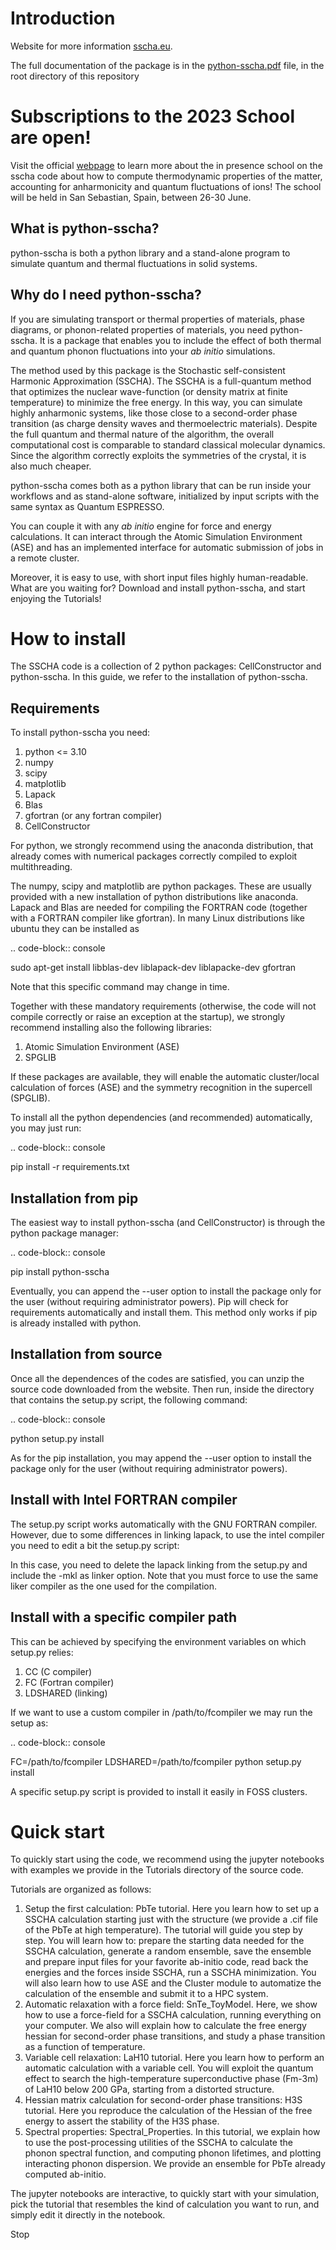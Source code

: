 


Introduction
============

Website for more information [sscha.eu](http://sscha.eu/).

The full documentation of the package is in the [python-sscha.pdf](https://github.com/SSCHAcode/python-sscha/blob/master/python-sscha.pdf) file, in the root directory of this repository


Subscriptions to the 2023 School are open!
==========================================

Visit the official [webpage](http://sscha.eu/Schools/2023/home/) to learn more about the in presence school on the sscha code about how to compute thermodynamic properties of the matter, accounting for anharmonicity and quantum fluctuations of ions!
The school will be held in San Sebastian, Spain, between 26-30 June.



What is python-sscha?
---------------------

python-sscha is both a python library and a stand-alone program to simulate quantum and thermal fluctuations in solid systems.




Why do I need python-sscha?
---------------------------


If you are simulating transport or thermal properties of materials, phase diagrams, or phonon-related properties of materials, you need python-sscha.
It is a package that enables you to include the effect of both thermal and quantum phonon fluctuations into your *ab initio* simulations.

The method used by this package is the  Stochastic self-consistent Harmonic Approximation (SSCHA). The SSCHA is a full-quantum method that optimizes the nuclear wave-function (or density matrix at finite temperature) to minimize the free energy.
In this way, you can simulate highly anharmonic systems, like those close to a second-order phase transition (as charge density waves and thermoelectric materials). 
Despite the full quantum and thermal nature of the algorithm, the overall computational cost is comparable to standard classical molecular dynamics. Since the algorithm correctly exploits the symmetries of the crystal, it is also much cheaper. 

python-sscha comes both as a python library that can be run inside your workflows and as stand-alone software, initialized by input scripts with the same syntax as Quantum ESPRESSO.

You can couple it with any *ab initio* engine for force and energy calculations. It can interact through the Atomic Simulation Environment (ASE) and has an implemented interface for automatic submission of jobs in a remote cluster.

Moreover, it is easy to use, with short input files highly human-readable.
What are you waiting for? Download and install python-sscha, and start enjoying the Tutorials!


How to install
==============

The SSCHA code is a collection of 2 python packages: CellConstructor and python-sscha.
In this guide, we refer to the installation of python-sscha.


Requirements
------------

To install python-sscha you need:
1. python <= 3.10
2. numpy
3. scipy
4. matplotlib
5. Lapack
6. Blas
7. gfortran (or any fortran compiler)
8. CellConstructor

For python, we strongly recommend using the anaconda distribution, that already comes with numerical packages correctly compiled to exploit multithreading.

The numpy, scipy and matplotlib are python packages. These are usually provided with a new installation
of python distributions like anaconda. Lapack and Blas are needed for compiling the FORTRAN code (together with a FORTRAN compiler like gfortran).
In many Linux distributions like ubuntu they can be installed as 

.. code-block:: console

   sudo apt-get install libblas-dev liblapack-dev liblapacke-dev gfortran



Note that this specific command may change in time. 


Together with these mandatory requirements (otherwise, the code will not compile correctly or raise an exception at the startup), we
strongly recommend installing also the following libraries:
1. Atomic Simulation Environment (ASE)
2. SPGLIB

If these packages are available, they will enable the automatic cluster/local calculation of forces (ASE) and the symmetry recognition in the supercell (SPGLIB).


To install all the python dependencies (and recommended) automatically, you may just run:

.. code-block:: console
   
   pip install -r requirements.txt




Installation from pip
---------------------

The easiest way to install python-sscha (and CellConstructor) is through the python package manager:

.. code-block:: console
   
   pip install python-sscha 



Eventually, you can append the --user option to install the package only for the user (without requiring administrator powers).
Pip will check for requirements automatically and install them. This method only works if pip is already installed with python.



Installation from source
------------------------

Once all the dependences of the codes are satisfied, you can unzip the source code downloaded from the website.
Then run, inside the directory that contains the setup.py script, the following command:

.. code-block:: console

   python setup.py install


As for the pip installation, you may append the --user option to install the package only for the user (without requiring administrator powers).


Install with Intel FORTRAN compiler
-----------------------------------

The setup.py script works automatically with the GNU FORTRAN compiler. However, due to some differences in linking lapack,
to use the intel compiler you need to edit a bit the setup.py script:

In this case, you need to delete the lapack linking from the
setup.py and include the -mkl as linker option.
Note that you must force to use the same liker compiler as the one used for the compilation. 

Install with a specific compiler path
-------------------------------------

This can be achieved by specifying the environment variables on which setup.py relies:

1. CC (C compiler)
2. FC (Fortran compiler)
3. LDSHARED (linking)

If we want to use a custom compiler in /path/to/fcompiler we may run the setup as:

.. code-block:: console

   FC=/path/to/fcompiler LDSHARED=/path/to/fcompiler python setup.py install



A specific setup.py script is provided to install it easily in FOSS clusters.


Quick start
===========


To quickly start using the code, we recommend using the jupyter notebooks with examples we provide in the Tutorials directory of the source code.

Tutorials are organized as follows:

1. Setup the first calculation: PbTe tutorial. Here you learn how to set up a SSCHA calculation starting just with the structure (we provide a .cif file of the PbTe at high temperature). The tutorial will guide you step by step. You will learn how to: prepare the starting data needed for the SSCHA calculation, generate a random ensemble, save the ensemble and prepare input files for your favorite ab-initio code, read back the energies and the forces inside SSCHA, run a SSCHA minimization. You will also learn how to use ASE and the Cluster module to automatize the calculation of the ensemble and submit it to a HPC system.
2. Automatic relaxation with a force field: SnTe_ToyModel. Here, we show how to use a force-field for a SSCHA calculation, running everything on your computer. We also will explain how to calculate the free energy hessian for second-order phase transitions, and study a phase transition as a function of temperature.
3. Variable cell relaxation: LaH10 tutorial. Here you learn how to perform an automatic calculation with a variable cell. You will exploit the quantum effect to search the high-temperature superconductive phase (Fm-3m) of LaH10 below 200 GPa, starting from a distorted structure. 
4. Hessian matrix calculation for second-order phase transitions: H3S tutorial. Here you reproduce the calculation of the Hessian of the free energy to assert the stability of the H3S phase.
5. Spectral properties: Spectral_Properties. In this tutorial, we explain how to use the post-processing utilities of the SSCHA to calculate the phonon spectral function, and computing phonon lifetimes, and plotting interacting phonon dispersion. We provide an ensemble for PbTe already computed ab-initio.


The jupyter notebooks are interactive, to quickly start with your simulation, pick the tutorial that resembles the kind of calculation you want to run, and simply edit it directly in the notebook. 

Stop
